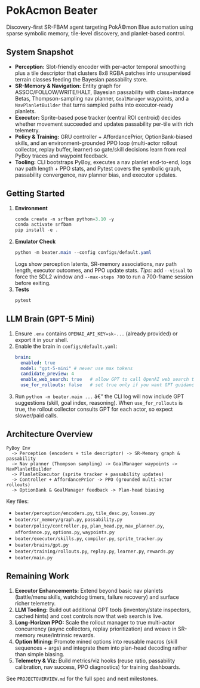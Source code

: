 # PokAcmon Beater

Discovery-first SR-FBAM agent targeting PokÃ©mon Blue automation using sparse symbolic memory, tile-level discovery, and planlet-based control.

## System Snapshot

- **Perception:** Slot-friendly encoder with per-actor temporal smoothing plus a tile descriptor that clusters 8x8 RGBA patches into unsupervised terrain classes feeding the Bayesian passability store.
- **SR-Memory & Navigation:** Entity graph for ASSOC/FOLLOW/WRITE/HALT, Bayesian passability with class+instance Betas, Thompson-sampling nav planner, `GoalManager` waypoints, and a `NavPlanletBuilder` that turns sampled paths into executor-ready planlets.
- **Executor:** Sprite-based pose tracker (central ROI centroid) decides whether movement succeeded and updates passability per-tile with rich telemetry.
- **Policy & Training:** GRU controller + AffordancePrior, OptionBank-biased skills, and an environment-grounded PPO loop (multi-actor rollout collector, replay buffer, learner) so gate/skill decisions learn from real PyBoy traces and waypoint feedback.
- **Tooling:** CLI bootstraps PyBoy, executes a nav planlet end-to-end, logs nav path length + PPO stats, and Pytest covers the symbolic graph, passability convergence, nav planner bias, and executor updates.

## Getting Started

1. **Environment**
   ```powershell
   conda create -n srfbam python=3.10 -y
   conda activate srfbam
   pip install -e .
   ```
2. **Emulator Check**
   ```powershell
   python -m beater.main --config configs/default.yaml
   ```
   Logs show perception latents, SR-memory associations, nav path length, executor outcomes, and PPO update stats.
   _Tips:_ add `--visual` to force the SDL2 window and `--max-steps 700` to run a 700-frame session before exiting.
3. **Tests**
   ```powershell
   pytest
   ```

## LLM Brain (GPT-5 Mini)

1. Ensure `.env` contains `OPENAI_API_KEY=sk-...` (already provided) or export it in your shell.
2. Enable the brain in `configs/default.yaml`:
   ```yaml
   brain:
     enabled: true
     model: "gpt-5-mini" # never use max tokens
     candidate_preview: 4
     enable_web_search: true   # allow GPT to call OpenAI web search tool
     use_for_rollouts: false   # set true only if you want GPT guidance during PPO rollouts
   ```
3. Run `python -m beater.main ...` â€” the CLI log will now include GPT suggestions (skill, goal index, reasoning). When `use_for_rollouts` is true, the rollout collector consults GPT for each actor, so expect slower/paid calls.

## Architecture Overview
```
PyBoy Env
  -> Perception (encoders + tile descriptor) -> SR-Memory graph & passability
  -> Nav planner (Thompson sampling) -> GoalManager waypoints -> NavPlanletBuilder
  -> PlanletExecutor (sprite tracker + passability updates)
  -> Controller + AffordancePrior -> PPO (grounded multi-actor rollouts)
  -> OptionBank & GoalManager feedback -> Plan-head biasing
```

Key files:

- `beater/perception/encoders.py`, `tile_desc.py`, `losses.py`
- `beater/sr_memory/graph.py`, `passability.py`
- `beater/policy/controller.py`, `plan_head.py`, `nav_planner.py`, `affordance.py`, `options.py`, `waypoints.py`
- `beater/executor/skills.py`, `compiler.py`, `sprite_tracker.py`
- `beater/brains/gpt.py`
- `beater/training/rollouts.py`, `replay.py`, `learner.py`, `rewards.py`
- `beater/main.py`

## Remaining Work

1. **Executor Enhancements:** Extend beyond basic nav planlets (battle/menu skills, watchdog timers, failure recovery) and surface richer telemetry.
2. **LLM Tooling:** Build out additional GPT tools (inventory/state inspectors, cached hints) and cost controls now that web search is live.
3. **Long-Horizon PPO:** Scale the rollout manager to true multi-actor concurrency (async collectors, replay prioritization) and weave in SR-memory reuse/intrinsic rewards.
4. **Option Mining:** Promote mined options into reusable macros (skill sequences + args) and integrate them into plan-head decoding rather than simple biasing.
5. **Telemetry & Viz:** Build metrics/viz hooks (reuse ratio, passability calibration, nav success, PPO diagnostics) for training dashboards.

See `PROJECTOVERVIEW.md` for the full spec and next milestones.
